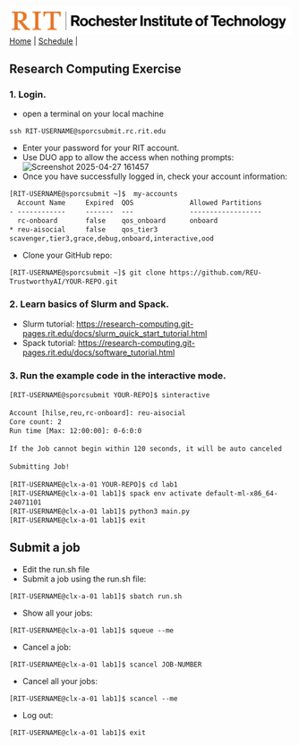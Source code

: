 [<img width=900 src="../img/logo_rit.png?raw=yes">](../README.md)   
[Home](../README.md) |
[Schedule](../schedule.md) |

## Research Computing Exercise

### 1. Login.
- open a terminal on your local machine
```
ssh RIT-USERNAME@sporcsubmit.rc.rit.edu
```
- Enter your password for your RIT account.
- Use DUO app to allow the access when nothing prompts:
![Screenshot 2025-04-27 161457](https://github.com/user-attachments/assets/781923b0-6b02-47e9-a58b-247ce56938f4)
- Once you have successfully logged in, check your account information:
```
[RIT-USERNAME@sporcsubmit ~]$  my-accounts
  Account Name     Expired  QOS              Allowed Partitions
- ------------     -------  ---              ------------------
  rc-onboard       false    qos_onboard      onboard
* reu-aisocial     false    qos_tier3        scavenger,tier3,grace,debug,onboard,interactive,ood
```
- Clone your GitHub repo:
```
[RIT-USERNAME@sporcsubmit ~]$ git clone https://github.com/REU-TrustworthyAI/YOUR-REPO.git
```
### 2. Learn basics of Slurm and Spack.
- Slurm tutorial: https://research-computing.git-pages.rit.edu/docs/slurm_quick_start_tutorial.html
- Spack tutorial: https://research-computing.git-pages.rit.edu/docs/software_tutorial.html

### 3. Run the example code in the interactive mode.
```
[RIT-USERNAME@sporcsubmit YOUR-REPO]$ sinteractive

Account [hilse,reu,rc-onboard]: reu-aisocial
Core count: 2
Run time [Max: 12:00:00]: 0-6:0:0

If the Job cannot begin within 120 seconds, it will be auto canceled

Submitting Job!

[RIT-USERNAME@clx-a-01 YOUR-REPO]$ cd lab1
[RIT-USERNAME@clx-a-01 lab1]$ spack env activate default-ml-x86_64-24071101
[RIT-USERNAME@clx-a-01 lab1]$ python3 main.py
[RIT-USERNAME@clx-a-01 lab1]$ exit
```
## Submit a job
- Edit the run.sh file
- Submit a job using the run.sh file:
```
[RIT-USERNAME@clx-a-01 lab1]$ sbatch run.sh
```
- Show all your jobs:
```
[RIT-USERNAME@clx-a-01 lab1]$ squeue --me
```
- Cancel a job:
```
[RIT-USERNAME@clx-a-01 lab1]$ scancel JOB-NUMBER
```
- Cancel all your jobs:
```
[RIT-USERNAME@clx-a-01 lab1]$ scancel --me
```
- Log out:
```
[RIT-USERNAME@clx-a-01 lab1]$ exit
```
 
